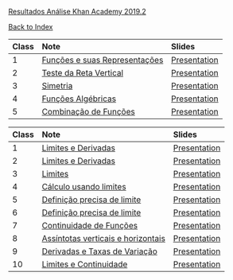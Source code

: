 [Resultados Análise Khan Academy 2019.2](https://marcielbp.github.io/Calculus/resultados/graficos) 

[Back to Index](https://marcielbp.github.io/Calculus/) 

| Class | Note |Slides|
| :---- | :---- | :----|
| 1 | [Funções e suas Representações](https://marcielbp.github.io/Calculus/funcoes/07-08-19-funcoes-e-suas-representacoes) | [Presentation](https://marcielbp.github.io/Calculus/funcoes/07-08-19-funcoes-e-suas-representacoes_PRES) |
| 2 | [Teste da Reta Vertical](https://marcielbp.github.io/Calculus/funcoes/12-08-19-teste-da-reta-vertical) | [Presentation](https://marcielbp.github.io/Calculus/funcoes/07-08-19-funcoes-e-suas-representacoes_PRES) |
| 3 | [Simetria](https://marcielbp.github.io/Calculus/funcoes/13-8-19-simetria) | [Presentation](https://marcielbp.github.io/Calculus/funcoes/07-08-19-funcoes-e-suas-representacoes_PRES) |
| 4 | [Funções Algébricas](https://marcielbp.github.io/Calculus/funcoes/14-08-08-funcoes-algebricas) | [Presentation](https://marcielbp.github.io/Calculus/funcoes/07-08-19-funcoes-e-suas-representacoes_PRES) |
| 5 | [Combinação de Funções](https://marcielbp.github.io/Calculus/funcoes/20-08-19-combinacao-de-funcoes) | [Presentation](https://marcielbp.github.io/Calculus/funcoes/07-08-19-funcoes-e-suas-representacoes_PRES) |

| Class | Note | Slides|
| :---- | :---- | :----|
| 1 | [Limites e Derivadas](https://marcielbp.github.io/Calculus/limites/02-09-19-limites-e-derrivadas) | [Presentation](https://marcielbp.github.io/Calculus/funcoes/07-08-19-funcoes-e-suas-representacoes_PRES) |
| 2 | [Limites e Derivadas](https://marcielbp.github.io/Calculus/limites/03-09-19-limites-e-derrivadas) | [Presentation](https://marcielbp.github.io/Calculus/funcoes/07-08-19-funcoes-e-suas-representacoes_PRES) |
| 3 | [Limites](https://marcielbp.github.io/Calculus/limites/09-09-19-limites) | [Presentation](https://marcielbp.github.io/Calculus/funcoes/07-08-19-funcoes-e-suas-representacoes_PRES) |
| 4 | [Cálculo usando limites](https://marcielbp.github.io/Calculus/limites/10-09-19-calculos-usando-propriedades-dos-limites) | [Presentation](https://marcielbp.github.io/Calculus/funcoes/07-08-19-funcoes-e-suas-representacoes_PRES) |
| 5 | [Definição precisa de limite](https://marcielbp.github.io/Calculus/limites/16-09-19-definicao-precisa-de-limite) | [Presentation](https://marcielbp.github.io/Calculus/funcoes/07-08-19-funcoes-e-suas-representacoes_PRES) |
| 6 | [Definição precisa de limite](https://marcielbp.github.io/Calculus/limites/17-09-19-definicao-precisa-de-limite) | [Presentation](https://marcielbp.github.io/Calculus/funcoes/07-08-19-funcoes-e-suas-representacoes_PRES) |
| 7 | [Continuidade de Funções](https://marcielbp.github.io/Calculus/limites/18-09-19-continuidade-de-funcoes) | [Presentation](https://marcielbp.github.io/Calculus/funcoes/07-08-19-funcoes-e-suas-representacoes_PRES) |
| 8 | [Assíntotas verticais e horizontais](https://marcielbp.github.io/Calculus/limites/23-09-19-assintotas-verticais-e-horizontais) | [Presentation](https://marcielbp.github.io/Calculus/funcoes/07-08-19-funcoes-e-suas-representacoes_PRES) |
| 9 | [Derivadas e Taxas de Variação](https://marcielbp.github.io/Calculus/limites/24-09-19-derivadas-e-taxa-de-variacao) | [Presentation](https://marcielbp.github.io/Calculus/funcoes/07-08-19-funcoes-e-suas-representacoes_PRES) |
| 10 | [Limites e Continuidade](https://marcielbp.github.io/Calculus/limites/25-09-19-limites-e-continuidade) |[Presentation](https://marcielbp.github.io/Calculus/funcoes/07-08-19-funcoes-e-suas-representacoes_PRES) |
